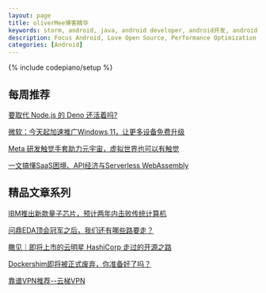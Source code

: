 ```yaml
---
layout: page
title: oliverMee博客精华
keywords: storm, android, java, android developer, android开发, android技术分享, performance
description: Focus Android, Love Open Source, Performance Optimization, Coding now
categories: [Android]
---
```

{% include codepiano/setup %}

## 每周推荐

[要取代 Node.js 的 Deno 还活着吗?](https://csdnnews.blog.csdn.net/article/details/121393492?spm=1000.2115.3001.5927)

[微软：今天起加速推广Windows 11，让更多设备免费升级](https://blog.csdn.net/super111t/article/details/121371814?spm=1000.2115.3001.5927)

[Meta 研发触觉手套助力元宇宙，虚拟世界也可以有触觉](https://blog.csdn.net/dQCFKyQDXYm3F8rB0/article/details/121383980?spm=1000.2115.3001.5927)

[一文搞懂SaaS困境、API经济与Serverless WebAssembly](https://blog.csdn.net/weixin_42376823/article/details/121362233?spm=1000.2115.3001.5927)


## 精品文章系列

[IBM推出新款量子芯片，预计两年内击败传统计算机](https://blog.csdn.net/m0_59537084/article/details/121352027?spm=1000.2115.3001.5927)

[问鼎EDA顶会冠军之后，我们还有哪些路要走？](https://blog.csdn.net/BEYONDMA/article/details/121300820?spm=1000.2115.3001.5927)

[瞰见｜即将上市的云明星 HashiCorp 走过的开源之路](https://blog.csdn.net/OpenTEKr/article/details/121285901?spm=1000.2115.3001.5927)

[Dockershim即将被正式废弃，你准备好了吗？](https://blog.csdn.net/super111t/article/details/121361603?spm=1000.2115.3001.5927)

[靠谱VPN推荐--云梯VPN](http://refyt.com/?r=a9b90a505050781a)


<br />

<div id="comment-hook">
<!-- 多说评论框 start -->
<!-- 多说评论框 end -->
<!-- 多说公共JS代码 start (一个网页只需插入一次) -->
<script type="text/javascript">

	</script>
<!-- 多说公共JS代码 end -->
</div>
